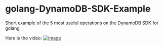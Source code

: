 # golang-DynamoDB-SDK-Example
Short example of the 5 most useful operations on the DynamoDB SDK for golang

Here is the video:
[![image](https://img.youtube.com/vi/pr4x8KdIfDU/0.jpg)](https://youtu.be/pr4x8KdIfDU)
